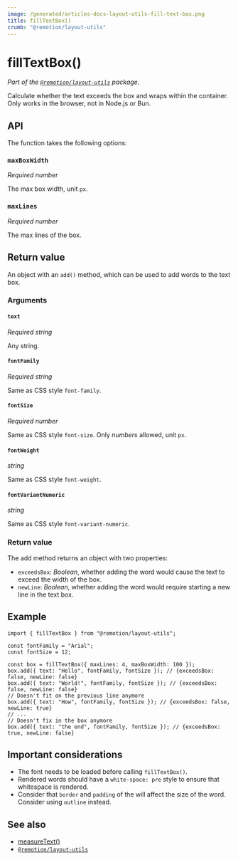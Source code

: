 ```yaml
---
image: /generated/articles-docs-layout-utils-fill-text-box.png
title: fillTextBox()
crumb: "@remotion/layout-utils"
---
```


# fillTextBox()<AvailableFrom v="4.0.57"/>

_Part of the [`@remotion/layout-utils`](/docs/layout-utils) package._

Calculate whether the text exceeds the box and wraps within the container. Only works in the browser, not in Node.js or Bun.

## API

The function takes the following options:

### `maxBoxWidth`

_Required_ _number_

The max box width, unit `px`.

### `maxLines`

_Required_ _number_

The max lines of the box.

## Return value

An object with an `add()` method, which can be used to add words to the text box.

### Arguments

#### `text`

_Required_ _string_

Any string.

#### `fontFamily`

_Required_ _string_

Same as CSS style `font-family`.

#### `fontSize`

_Required_ _number_

Same as CSS style `font-size`. Only _numbers_ allowed, unit `px`.

#### `fontWeight`

_string_

Same as CSS style `font-weight`.

#### `fontVariantNumeric`

_string_

Same as CSS style `font-variant-numeric`.

### Return value

The add method returns an object with two properties:

- `exceedsBox`:
  _Boolean_, whether adding the word would cause the text to exceed the width of the box.
- `newLine`:
  _Boolean_, whether adding the word would require starting a new line in the text box.

## Example

```tsx twoslash
import { fillTextBox } from "@remotion/layout-utils";

const fontFamily = "Arial";
const fontSize = 12;

const box = fillTextBox({ maxLines: 4, maxBoxWidth: 100 });
box.add({ text: "Hello", fontFamily, fontSize }); // {exceedsBox: false, newLine: false}
box.add({ text: "World!", fontFamily, fontSize }); // {exceedsBox: false, newLine: false}
// Doesn't fit on the previous line anymore
box.add({ text: "How", fontFamily, fontSize }); // {exceedsBox: false, newLine: true}
// ...
// Doesn't fix in the box anymore
box.add({ text: "the end", fontFamily, fontSize }); // {exceedsBox: true, newLine: false}
```

## Important considerations

- The font needs to be loaded before calling `fillTextBox()`.
- Rendered words should have a `white-space: pre` style to ensure that whitespace is rendered.
- Consider that `border` and `padding` of the will affect the size of the word. Consider using `outline` instead.

## See also

- [measureText()](/docs/layout-utils/measure-text)
- [`@remotion/layout-utils`](/docs/layout-utils)

